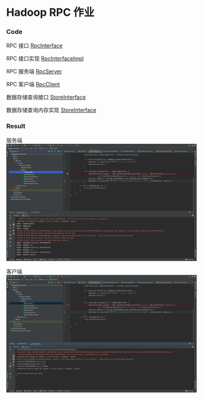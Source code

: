 # Hadoop RPC 作业

### Code


RPC 接口 [RpcInterface](../../bigdata-exercise/src/main/java/org/n0nb0at/rpc/RpcInterface.java)

RPC 接口实现 [RpcInterfaceImpl](../../bigdata-exercise/src/main/java/org/n0nb0at/rpc/RpcInterfaceImpl.java)

RPC 服务端 [RpcServer](../../bigdata-exercise/src/main/java/org/n0nb0at/rpc/RpcServer.java)

RPC 客户端 [RpcClient](../../bigdata-exercise/src/main/java/org/n0nb0at/rpc/RpcClient.java)

数据存储查询接口
 [StoreInterface](../../bigdata-exercise/src/main/java/org/n0nb0at/rpc/StoreInterface.java)

数据存储查询内存实现
 [StoreInterface](../../bigdata-exercise/src/main/java/org/n0nb0at/rpc/StoreInterface.java)

### Result

服务端
![Server](Server.png)

客户端
![Client](Client.png)

